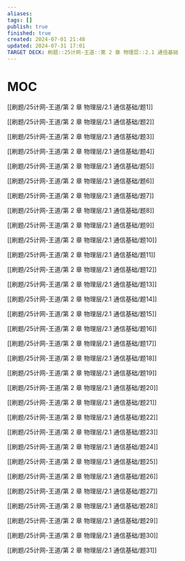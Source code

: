```yaml
---
aliases: 
tags: []
publish: true
finished: true
created: 2024-07-01 21:48
updated: 2024-07-31 17:01
TARGET DECK: 刷题::25计网-王道::第 2 章 物理层::2.1 通信基础
---
```

# MOC

[[刷题/25计网-王道/第 2 章 物理层/2.1 通信基础/题1]]

[[刷题/25计网-王道/第 2 章 物理层/2.1 通信基础/题2]]

[[刷题/25计网-王道/第 2 章 物理层/2.1 通信基础/题3]]

[[刷题/25计网-王道/第 2 章 物理层/2.1 通信基础/题4]]

[[刷题/25计网-王道/第 2 章 物理层/2.1 通信基础/题5]]

[[刷题/25计网-王道/第 2 章 物理层/2.1 通信基础/题6]]

[[刷题/25计网-王道/第 2 章 物理层/2.1 通信基础/题7]]

[[刷题/25计网-王道/第 2 章 物理层/2.1 通信基础/题8]]

[[刷题/25计网-王道/第 2 章 物理层/2.1 通信基础/题9]]

[[刷题/25计网-王道/第 2 章 物理层/2.1 通信基础/题10]]

[[刷题/25计网-王道/第 2 章 物理层/2.1 通信基础/题11]]

[[刷题/25计网-王道/第 2 章 物理层/2.1 通信基础/题12]]

[[刷题/25计网-王道/第 2 章 物理层/2.1 通信基础/题13]]

[[刷题/25计网-王道/第 2 章 物理层/2.1 通信基础/题14]]

[[刷题/25计网-王道/第 2 章 物理层/2.1 通信基础/题15]]

[[刷题/25计网-王道/第 2 章 物理层/2.1 通信基础/题16]]

[[刷题/25计网-王道/第 2 章 物理层/2.1 通信基础/题17]]

[[刷题/25计网-王道/第 2 章 物理层/2.1 通信基础/题18]]

[[刷题/25计网-王道/第 2 章 物理层/2.1 通信基础/题19]]

[[刷题/25计网-王道/第 2 章 物理层/2.1 通信基础/题20]]

[[刷题/25计网-王道/第 2 章 物理层/2.1 通信基础/题21]]

[[刷题/25计网-王道/第 2 章 物理层/2.1 通信基础/题22]]

[[刷题/25计网-王道/第 2 章 物理层/2.1 通信基础/题23]]

[[刷题/25计网-王道/第 2 章 物理层/2.1 通信基础/题24]]

[[刷题/25计网-王道/第 2 章 物理层/2.1 通信基础/题25]]

[[刷题/25计网-王道/第 2 章 物理层/2.1 通信基础/题26]]

[[刷题/25计网-王道/第 2 章 物理层/2.1 通信基础/题27]]

[[刷题/25计网-王道/第 2 章 物理层/2.1 通信基础/题28]]

[[刷题/25计网-王道/第 2 章 物理层/2.1 通信基础/题29]]

[[刷题/25计网-王道/第 2 章 物理层/2.1 通信基础/题30]]

[[刷题/25计网-王道/第 2 章 物理层/2.1 通信基础/题31]]

